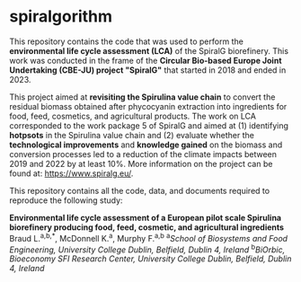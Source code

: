 # spiralgorithm

This repository contains the code that was used to perform the **environmental life cycle assessment (LCA)** of the SpiralG biorefinery. This work was conducted in the frame of the **Circular Bio-based Europe Joint Undertaking (CBE-JU) project "SpiralG"** that started in 2018 and ended in 2023. 

This project aimed at **revisiting the Spirulina value chain** to convert the residual biomass obtained after phycocyanin extraction into ingredients for food, feed, cosmetics, and agricultural products. The work on LCA corresponded to the work package 5 of SpiralG and aimed at (1) identifying **hotpsots** in the Spirulina value chain and (2) evaluate whether the **technological improvements** and **knowledge gained** on the biomass and conversion processes led to a reduction of the climate impacts between 2019 and 2022 by at least 10%. More information on the project can be found at: https://www.spiralg.eu/.

This repository contains all the code, data, and documents required to reproduce the following study: 

**Environmental life cycle assessment of a European pilot scale Spirulina biorefinery producing food, feed, cosmetic, and agricultural ingredients**
Braud L.<sup>a,b,*</sup>, McDonnell K.<sup>a</sup>, Murphy F.<sup>a,b</sup>
<sup>a</sup>*School of Biosystems and Food Engineering, University College Dublin, Belfield, Dublin 4, Ireland*
<sup>b</sup>*BiOrbic, Bioeconomy SFI Research Center, University College Dublin, Belfield, Dublin 4, Ireland*


